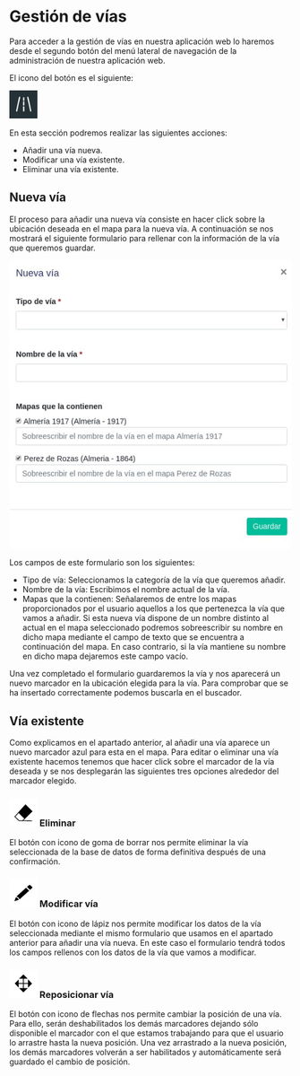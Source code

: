 # Gestión de vías 

Para acceder a la gestión de vías en nuestra aplicación web lo haremos desde el segundo botón del menú lateral de navegación de la administración de nuestra aplicación web.

El icono del botón es el siguiente:

![Botón de administración](media/streets/admin_button.png)

En esta sección podremos realizar las siguientes acciones:
- Añadir una vía nueva.
- Modificar una vía existente.
- Eliminar una vía existente.

## Nueva vía

El proceso para añadir una nueva vía consiste en hacer click sobre la ubicación deseada en el mapa para la nueva vía. A continuación se nos mostrará el siguiente formulario para rellenar con la información de la vía que queremos guardar.

![Formulario de inserción](media/streets/form.png)

Los campos de este formulario son los siguientes:

- Tipo de vía: Seleccionamos la categoría de la vía que queremos añadir.
- Nombre de la vía: Escribimos el nombre actual de la vía.
- Mapas que la contienen: Señalaremos de entre los mapas proporcionados por el usuario aquellos a los que pertenezca la vía que vamos a añadir. Si esta nueva vía dispone de un nombre distinto al actual en el mapa seleccionado podremos sobreescribir su nombre en dicho mapa mediante el campo de texto que se encuentra a continuación del mapa. En caso contrario, si la vía mantiene su nombre en dicho mapa dejaremos este campo vacío.

Una vez completado el formulario guardaremos la vía y nos aparecerá un nuevo marcador en la ubicación elegida para la vía. Para comprobar que se ha insertado correctamente podemos buscarla en el buscador.

## Vía existente

Como explicamos en el apartado anterior, al añadir una vía aparece un nuevo marcador azul para esta en el mapa. Para editar o eliminar una vía existente hacemos tenemos que hacer click sobre el marcador de la vía deseada y se nos desplegarán las siguientes tres opciones alrededor del marcador elegido.

### ![Botón de administración](media/streets/delete_button.png) Eliminar

El botón con icono de goma de borrar nos permite eliminar la vía seleccionada de la base de datos de forma definitiva después de una confirmación. 

### ![Botón de administración](media/streets/update_button.png) Modificar vía

El botón con icono de lápiz nos permite modificar los datos de la vía seleccionada mediante el mismo formulario que usamos en el apartado anterior para añadir una vía nueva. En este caso el formulario tendrá todos los campos rellenos con los datos de la vía que vamos a modificar.

### ![Botón de administración](media/streets/relocate_button.png) Reposicionar vía

El botón con icono de flechas nos permite cambiar la posición de una vía. Para ello, serán deshabilitados los demás marcadores dejando sólo disponible el marcador con el que estamos trabajando para que el usuario lo arrastre hasta la nueva posición. Una vez arrastrado a la nueva posición, los demás marcadores volverán a ser habilitados y automáticamente será guardado el cambio de posición.
